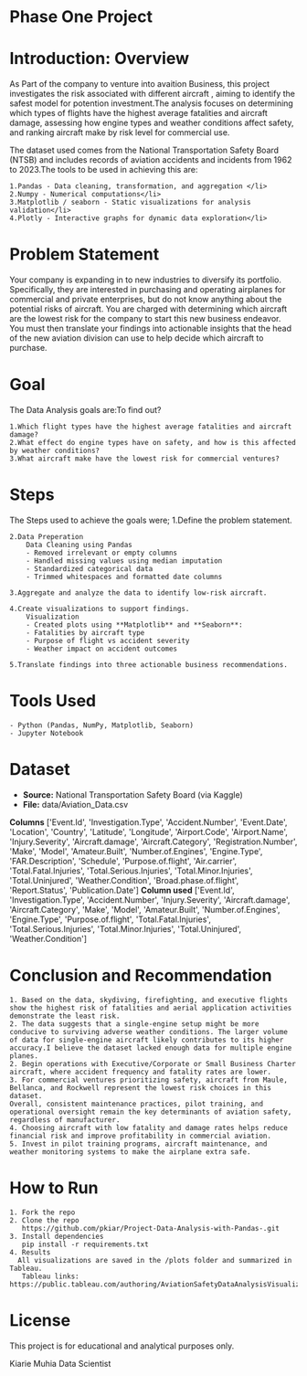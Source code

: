 # Phase One Project 

# Introduction: Overview

As Part of the company to venture into avaition Business, this project investigates the risk associated with different aircraft , aiming to identify the safest model for potention investment.The analysis focuses on determining which types of flights have the highest average fatalities and aircraft damage, assessing how engine types and weather conditions affect safety, and ranking aircraft make by risk level for commercial use.


The dataset used comes from the National Transportation Safety Board (NTSB) and includes records of aviation accidents and incidents from 1962 to 2023.The tools to be used in achieving this are:
       
    1.Pandas - Data cleaning, transformation, and aggregation </li>
    2.Numpy - Numerical computations</li>
    3.Matplotlib / seaborn - Static visualizations for analysis validation</li>
    4.Plotly - Interactive graphs for dynamic data exploration</li>

# Problem Statement

Your company is expanding in to new industries to diversify its portfolio. Specifically, they are interested in purchasing and operating airplanes for commercial and private enterprises, but do not know anything about the potential risks of aircraft. You are charged with determining which aircraft are the lowest risk for the company to start this new business endeavor. You must then translate your findings into actionable insights that the head of the new aviation division can use to help decide which aircraft to purchase.

# Goal
The Data Analysis goals are:To find out?

    1.Which flight types have the highest average fatalities and aircraft damage? 
    2.What effect do engine types have on safety, and how is this affected by weather conditions?
    3.What aircraft make have the lowest risk for commercial ventures?

  # Steps
  The Steps used to achieve the goals were;
    1.Define the problem statement.

    2.Data Preperation
        Data Cleaning using Pandas 
        - Removed irrelevant or empty columns  
        - Handled missing values using median imputation  
        - Standardized categorical data  
        - Trimmed whitespaces and formatted date columns 

    3.Aggregate and analyze the data to identify low-risk aircraft.

    4.Create visualizations to support findings.
        Visualization
        - Created plots using **Matplotlib** and **Seaborn**:
        - Fatalities by aircraft type  
        - Purpose of flight vs accident severity  
        - Weather impact on accident outcomes

    5.Translate findings into three actionable business recommendations.

# Tools Used
    - Python (Pandas, NumPy, Matplotlib, Seaborn)
    - Jupyter Notebook


# Dataset
- **Source:** National Transportation Safety Board (via Kaggle)
- **File:** data/Aviation_Data.csv  

 **Columns** 
 ['Event.Id', 'Investigation.Type', 'Accident.Number', 'Event.Date',
       'Location', 'Country', 'Latitude', 'Longitude', 'Airport.Code',
       'Airport.Name', 'Injury.Severity', 'Aircraft.damage',
       'Aircraft.Category', 'Registration.Number', 'Make', 'Model',
       'Amateur.Built', 'Number.of.Engines', 'Engine.Type', 'FAR.Description',
       'Schedule', 'Purpose.of.flight', 'Air.carrier', 'Total.Fatal.Injuries',
       'Total.Serious.Injuries', 'Total.Minor.Injuries', 'Total.Uninjured',
       'Weather.Condition', 'Broad.phase.of.flight', 'Report.Status',
       'Publication.Date']
**Column used**
['Event.Id', 'Investigation.Type', 'Accident.Number', 'Injury.Severity',
       'Aircraft.damage', 'Aircraft.Category', 'Make', 'Model',
       'Amateur.Built', 'Number.of.Engines', 'Engine.Type',
       'Purpose.of.flight', 'Total.Fatal.Injuries', 'Total.Serious.Injuries',
       'Total.Minor.Injuries', 'Total.Uninjured', 'Weather.Condition']  

# Conclusion and Recommendation 
    1. Based on the data, skydiving, firefighting, and executive flights show the highest risk of fatalities and aerial application activities demonstrate the least risk.
    2. The data suggests that a single-engine setup might be more conducive to surviving adverse weather conditions. The larger volume of data for single-engine aircraft likely contributes to its higher accuracy.I believe the dataset lacked enough data for multiple engine planes.
    2. Begin operations with Executive/Corporate or Small Business Charter aircraft, where accident frequency and fatality rates are lower.
    3. For commercial ventures prioritizing safety, aircraft from Maule, Bellanca, and Rockwell represent the lowest risk choices in this dataset.
    Overall, consistent maintenance practices, pilot training, and operational oversight remain the key determinants of aviation safety, regardless of manufacturer.
    4. Choosing aircraft with low fatality and damage rates helps reduce financial risk and improve profitability in commercial aviation.
    5. Invest in pilot training programs, aircraft maintenance, and weather monitoring systems to make the airplane extra safe.

# How to Run
    1. Fork the repo
    2. Clone the repo  
       https://github.com/pkiar/Project-Data-Analysis-with-Pandas-.git
    3. Install dependencies
       pip install -r requirements.txt
    4. Results
      All visualizations are saved in the /plots folder and summarized in Tableau.  
       Tableau links: https://public.tableau.com/authoring/AviationSafetyDataAnalysisVisualizingRiskPatternsUsingPython/Dashboard3#5

# License
This project is for educational and analytical purposes only.       


Kiarie Muhia
Data Scientist
